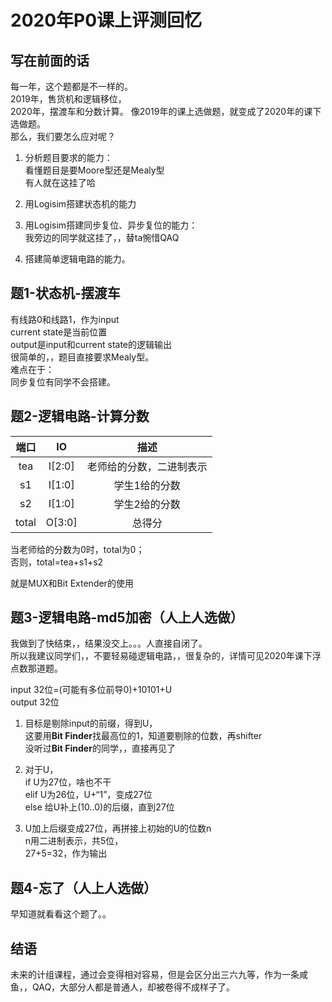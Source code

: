 # 2020年P0课上评测回忆

## 写在前面的话

每一年，这个题都是不一样的。  
2019年，售货机和逻辑移位，  
2020年，摆渡车和分数计算。 
像2019年的课上选做题，就变成了2020年的课下选做题。  
那么，我们要怎么应对呢？

1. 分析题目要求的能力：  
看懂题目是要Moore型还是Mealy型  
有人就在这挂了哈

2. 用Logisim搭建状态机的能力

3. 用Logisim搭建同步复位、异步复位的能力：  
我旁边的同学就这挂了，，替ta惋惜QAQ

4. 搭建简单逻辑电路的能力。

## 题1-状态机-摆渡车
 
有线路0和线路1，作为input  
current state是当前位置  
output是input和current state的逻辑输出  
很简单的，，题目直接要求Mealy型。  
难点在于：  
同步复位有同学不会搭建。

## 题2-逻辑电路-计算分数

|端口|IO|描述|
|:---:|:---:|:---:|
|tea|I[2:0]|老师给的分数，二进制表示|
|s1|I[1:0]|学生1给的分数|
|s2|I[1:0]|学生2给的分数|
|total|O[3:0]|总得分|

当老师给的分数为0时，total为0；  
否则，total=tea+s1+s2

就是MUX和Bit Extender的使用

## 题3-逻辑电路-md5加密（人上人选做）

我做到了快结束，，结果没交上。。。人直接自闭了。  
所以我建议同学们，，不要轻易碰逻辑电路，，很复杂的，详情可见2020年课下浮点数那道题。  

input 32位=(可能有多位前导0)+10101+U  
output 32位

1. 目标是剔除input的前缀，得到U，  
这要用**Bit Finder**找最高位的1，知道要剔除的位数，再shifter  
没听过**Bit Finder**的同学，，直接再见了

2. 对于U，  
if U为27位，啥也不干  
elif U为26位，U+“1”，变成27位  
else 给U补上(10..0)的后缀，直到27位

3. U加上后缀变成27位，再拼接上初始的U的位数n  
n用二进制表示，共5位，  
27+5=32，作为输出

## 题4-忘了（人上人选做）

早知道就看看这个题了。。

## 结语

未来的计组课程，通过会变得相对容易，但是会区分出三六九等，作为一条咸鱼，，QAQ，大部分人都是普通人，却被卷得不成样子了。
